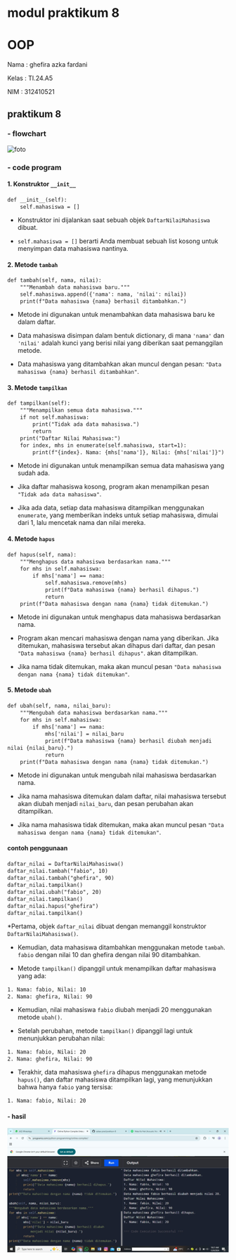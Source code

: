 # modul praktikum 8
# OOP

Nama : ghefira azka fardani 

Kelas : TI.24.A5

NIM : 312410521

## praktikum 8

### - flowchart
![foto]()
### - code program

#### 1. Konstruktor ```__init__```
```phython
def __init__(self):
    self.mahasiswa = []
```
* Konstruktor ini dijalankan saat sebuah objek ```DaftarNilaiMahasiswa``` dibuat.
  
* ```self.mahasiswa = []``` berarti Anda membuat sebuah list kosong untuk menyimpan data mahasiswa nantinya.

#### 2. Metode ```tambah```
```phython
def tambah(self, nama, nilai):
    """Menambah data mahasiswa baru."""
    self.mahasiswa.append({'nama': nama, 'nilai': nilai})
    print(f"Data mahasiswa {nama} berhasil ditambahkan.")
```
* Metode ini digunakan untuk menambahkan data mahasiswa baru ke dalam daftar.
  
* Data mahasiswa disimpan dalam bentuk dictionary, di mana ```'nama'``` dan ```'nilai'``` adalah kunci yang berisi nilai yang diberikan saat pemanggilan metode.
  
* Data mahasiswa yang ditambahkan akan muncul dengan pesan: ```"Data mahasiswa {nama} berhasil ditambahkan"```.

#### 3. Metode ```tampilkan```
```phython
def tampilkan(self):
    """Menampilkan semua data mahasiswa."""
    if not self.mahasiswa:
        print("Tidak ada data mahasiswa.")
        return
    print("Daftar Nilai Mahasiswa:")
    for index, mhs in enumerate(self.mahasiswa, start=1):
        print(f"{index}. Nama: {mhs['nama']}, Nilai: {mhs['nilai']}")
```
* Metode ini digunakan untuk menampilkan semua data mahasiswa yang sudah ada.
  
* Jika daftar mahasiswa kosong, program akan menampilkan pesan ```"Tidak ada data mahasiswa"```.
  
* Jika ada data, setiap data mahasiswa ditampilkan menggunakan ```enumerate```, yang memberikan indeks untuk setiap mahasiswa, dimulai dari 1, lalu mencetak nama dan nilai mereka.

#### 4. Metode ```hapus```
```phython
def hapus(self, nama):
    """Menghapus data mahasiswa berdasarkan nama."""
    for mhs in self.mahasiswa:
        if mhs['nama'] == nama:
            self.mahasiswa.remove(mhs)
            print(f"Data mahasiswa {nama} berhasil dihapus.")
            return
    print(f"Data mahasiswa dengan nama {nama} tidak ditemukan.")
```
* Metode ini digunakan untuk menghapus data mahasiswa berdasarkan nama.

* Program akan mencari mahasiswa dengan nama yang diberikan. Jika ditemukan, mahasiswa tersebut akan dihapus dari daftar, dan pesan ```"Data mahasiswa {nama} berhasil dihapus"```. akan ditampilkan.

* Jika nama tidak ditemukan, maka akan muncul pesan ```"Data mahasiswa dengan nama {nama} tidak ditemukan"```.

#### 5. Metode ```ubah```
```phython
def ubah(self, nama, nilai_baru):
    """Mengubah data mahasiswa berdasarkan nama."""
    for mhs in self.mahasiswa:
        if mhs['nama'] == nama:
            mhs['nilai'] = nilai_baru
            print(f"Data mahasiswa {nama} berhasil diubah menjadi nilai {nilai_baru}.")
            return
    print(f"Data mahasiswa dengan nama {nama} tidak ditemukan.")
```
* Metode ini digunakan untuk mengubah nilai mahasiswa berdasarkan nama.

* Jika nama mahasiswa ditemukan dalam daftar, nilai mahasiswa tersebut akan diubah menjadi ```nilai_baru```, dan pesan perubahan akan ditampilkan.

* Jika nama mahasiswa tidak ditemukan, maka akan muncul pesan ```"Data mahasiswa dengan nama {nama} tidak ditemukan"```.

#### contoh penggunaan 
```phython
daftar_nilai = DaftarNilaiMahasiswa()
daftar_nilai.tambah("fabio", 10)
daftar_nilai.tambah("ghefira", 90)
daftar_nilai.tampilkan()
daftar_nilai.ubah("fabio", 20)
daftar_nilai.tampilkan()
daftar_nilai.hapus("ghefira")
daftar_nilai.tampilkan()
```
*Pertama, objek ```daftar_nilai``` dibuat dengan memanggil konstruktor ```DaftarNilaiMahasiswa()```.

* Kemudian, data mahasiswa ditambahkan menggunakan metode ```tambah```. ```fabio``` dengan nilai 10 dan ghefira dengan nilai 90 ditambahkan.

* Metode ```tampilkan()``` dipanggil untuk menampilkan daftar mahasiswa yang ada:

```phython
1. Nama: fabio, Nilai: 10
2. Nama: ghefira, Nilai: 90
```
* Kemudian, nilai mahasiswa ```fabio``` diubah menjadi 20 menggunakan metode ```ubah()```.

* Setelah perubahan, metode ```tampilkan()``` dipanggil lagi untuk menunjukkan perubahan nilai:

```phython
1. Nama: fabio, Nilai: 20
2. Nama: ghefira, Nilai: 90
```
* Terakhir, data mahasiswa ```ghefira``` dihapus menggunakan metode ```hapus()```, dan daftar mahasiswa ditampilkan lagi, yang menunjukkan bahwa hanya ```fabio``` yang tersisa:
```phython
1. Nama: fabio, Nilai: 20
```

#### - hasil
![foto](https://github.com/azkaa-pixel/pratikum-8/blob/77a74133fed49c6f8642180229ddabc506feb1af/hasil%208.jpeg)

